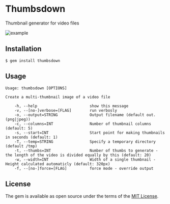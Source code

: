 # Thumbsdown

Thumbnail generator for video files

![example](https://i.imgur.com/n0d5tNZ.png)

## Installation

    $ gem install thumbsdown

## Usage

```
Usage: thumbsdown [OPTIONS]

Create a multi-thumbnail image of a video file

    -h, --help                       show this message
    -v, --[no-]verbose=[FLAG]        run verbosly
    -o, --output=STRING              Output filename (default out.(png|jpeg))
    -c, --columns=INT                Number of thumbnail columns (default: 5)
    -s, --start=INT                  Start point for making thumbnails in seconds (default: 1)
    -T, --temp=STRING                Specify a temporary directory (default /tmp)
    -t, --thumbs=INT                 Number of thumbs to generate - the length of the video is divided equally by this (default: 20)
    -w, --width=INT                  Width of a single thumbnail - Height calculated automaticly (default: 320px)
    -f, --[no-]force=[FLAG]          force mode - override output

```

## License

The gem is available as open source under the terms of the [MIT License](https://opensource.org/licenses/MIT).
